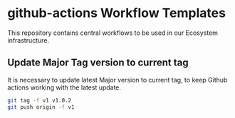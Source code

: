 # github-actions Workflow Templates

This repository contains central workflows to be used in our Ecosystem infrastructure.

## Update Major Tag version to current tag

It is necessary to update latest Major version to current tag, to keep Github actions working with the latest update.

```bash
git tag -f v1 v1.0.2
git push origin -f v1
